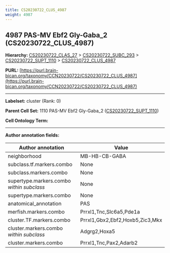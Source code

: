 ```yaml
---
title: CS20230722_CLUS_4987
weight: 4987
---
```

## 4987 PAS-MV Ebf2 Gly-Gaba_2 (CS20230722_CLUS_4987)
<b>Hierarchy: </b>
[CS20230722_CLAS_27](../CS20230722_CLAS_27) >
[CS20230722_SUBC_293](../CS20230722_SUBC_293) >
[CS20230722_SUPT_1110](../CS20230722_SUPT_1110) >
[CS20230722_CLUS_4987](../CS20230722_CLUS_4987)

**PURL:** [https://purl.brain-bican.org/taxonomy/CCN20230722/CS20230722_CLUS_4987](https://purl.brain-bican.org/taxonomy/CCN20230722/CS20230722_CLUS_4987)

---


**Labelset:** cluster (Rank: 0)

**Parent Cell Set:** 1110 PAS-MV Ebf2 Gly-Gaba_2 ([CS20230722_SUPT_1110](../CS20230722_SUPT_1110))



**Cell Ontology Term:** 

[MARKER GENES.]: #


---

[TRANSFERRED ANNOTATIONS.]: #


[AUTHOR ANNOTATION FIELDS.]: #


**Author annotation fields:**

| Author annotation | Value |
|-------------------|-------|
|neighborhood|MB-HB-CB-GABA|
|subclass.tf.markers.combo|None|
|subclass.markers.combo|None|
|supertype.markers.combo _within subclass_|None|
|supertype.markers.combo|None|
|anatomical_annotation|PAS|
|merfish.markers.combo|Prrxl1,Tnc,Slc6a5,Pde1a|
|cluster.TF.markers.combo|Prrxl1,Gbx2,Ebf2,Hoxb5,Zic3,Mkx|
|cluster.markers.combo _within subclass_|Adgrg2,Hoxa5|
|cluster.markers.combo|Prrxl1,Tnc,Pax2,Adarb2|
